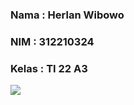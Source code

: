 ### Nama : Herlan Wibowo
### NIM : 312210324
### Kelas : TI 22 A3

<img src="https://blogger.googleusercontent.com/img/b/R29vZ2xl/AVvXsEhP-SqE15Ymcs2wODanlgSLpAkWvyVDTI7h1OgOI_jtPIzvYfLFfEqgZ6GuZXNIVw0i8DygRLCMSs_bpZ19RBAJyTYJx_o0I6k9V1BglSOIs8GFmKpLCtQOegj3lt1pMlE3k9mYGUjSVZXKjnm-hHWicaYxrwZEZOzoF9yfke_gx6Bc2sTWX13tL5H557QC/s1280/Tutorial%20Membuat%20Aplikasi%20Catatan%20Keuangan%20dengan%20Flutter.png" data-canonical-src="https://rivaldi48.blogspot.com" style="max-width:100%;">
